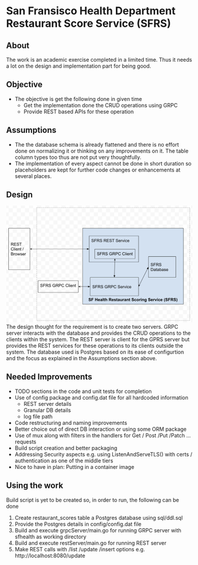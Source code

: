 # San Fransisco Health Department Restaurant Score Service (SFRS)

## About

The work is an academic exercise completed in a limited time. Thus it needs a lot on the design and implementation part for being good.

## Objective

- The objective is get the following done in given time
  - Get the implementation done the CRUD operations using GRPC
  - Provide REST based APIs for these operation

## Assumptions

- The the database schema is already flattened and there is no effort done on normalizing it or thinking on any improvements on it. The table column types too thus are not put very thoughtfully.
- The implementation of every aspect cannot be done in short duration so placeholders are kept for further code changes or enhancements at several places.

## Design

![Block Diagram](./img/blockdiagram.png)
The design thought for the requirement is to create two servers.
GRPC server interacts with the database and provides the CRUD operations to the clients within the system.
The REST server is client for the GPRS server but provides the REST services for these operations to its clients outside the system.
The database used is Postgres based on its ease of configurtion and the focus as explained in the Assumptions section above.

## Needed Improvements

- TODO sections in the code and unit tests for completion
- Use of config package and config.dat file for all hardcoded information
  - REST server details
  - Granular DB details
  - log file path
- Code restructuring and naming improvements
- Better choice out of direct DB interaction or using some ORM package
- Use of mux along with filters in the handlers for Get / Post /Put /Patch ... requests
- Build script creation and better packaging
- Addressing Security aspects e.g. using ListenAndServeTLS() with certs / authentication as one of the middle tiers
- Nice to have in plan: Putting in a container image

## Using the work

Build script is yet to be created so, in order to run, the following can be done

1. Create restaurant_scores table a Postgres database using sql/ddl.sql 
1. Provide the Postgres details in config/config.dat file
1. Build and execute grpcServer/main.go for running GRPC server with sfhealth as working directory
1. Build and execute restServer/main.go for running REST server
1. Make REST calls with /list /update /insert options e.g. http://localhost:8080/update